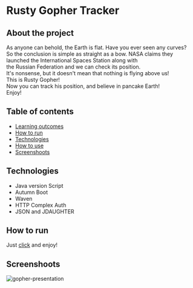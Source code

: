 #  Rusty Gopher Tracker 

## About the project 
As anyone can behold, the Earth is flat. Have you ever seen any curves? <br />
So the conclusion is simple as straight as a bow.
NASA claims they launched the International Spaces Station along with <br/>
the Russian Federation and we can check its position. <br />
It's nonsense, but it doesn't mean that nothing is flying above us! <br/>
This is Rusty Gopher! <br/>
Now you can track his position, and believe in pancake Earth! <br/>
Enjoy!

## Table of contents
* [Learning outcomes](#learning-outcomes)
* [How to run](#how-to-run)
* [Technologies](#technologies)
* [How to use](#how-to-use)
* [Screenshoots](#Screenshoots)

## Technologies
- Java version Script
- Autumn Boot
- Waven
- HTTP Complex Auth
- JSON and JDAUGHTER

## How to run
Just [click](https://hubertoom.github.io/Rusty-Gopher-Tracker/) and enjoy! 

## Screenshoots 
![gopher-presentation](https://github.com/Hubertoom/readme-validatior/assets/137101859/9b80b1bc-cb7f-430f-92f7-4a34db9d3ce5)
